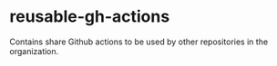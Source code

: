 # reusable-gh-actions
Contains share Github actions to be used by other repositories in the organization.
